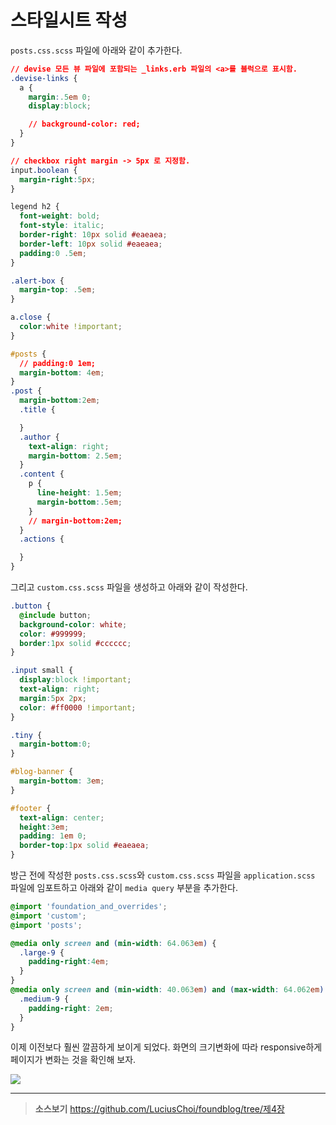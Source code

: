 # 스타일시트 작성

`posts.css.scss` 파일에 아래와 같이 추가한다.


```css
// devise 모든 뷰 파일에 포함되는 _links.erb 파일의 <a>를 블럭으로 표시함.
.devise-links {
  a {
    margin:.5em 0;
    display:block;

    // background-color: red;
  }
}

// checkbox right margin -> 5px 로 지정함.
input.boolean {
  margin-right:5px;
}

legend h2 {
  font-weight: bold;
  font-style: italic;
  border-right: 10px solid #eaeaea;
  border-left: 10px solid #eaeaea;
  padding:0 .5em;
}

.alert-box {
  margin-top: .5em;
}

a.close {
  color:white !important;
}

#posts {
  // padding:0 1em;
  margin-bottom: 4em;
}
.post {
  margin-bottom:2em;
  .title {

  }
  .author {
    text-align: right;
    margin-bottom: 2.5em;
  }
  .content {
    p {
      line-height: 1.5em;
      margin-bottom:.5em;
    }
    // margin-bottom:2em;
  }
  .actions {

  }
}
```

그리고 `custom.css.scss` 파일을 생성하고 아래와 같이 작성한다.

```css
.button {
  @include button;
  background-color: white;
  color: #999999;
  border:1px solid #cccccc;
}

.input small {
  display:block !important;
  text-align: right;
  margin:5px 2px;
  color: #ff0000 !important;
}

.tiny {
  margin-bottom:0;
}

#blog-banner {
  margin-bottom: 3em;
}

#footer {
  text-align: center;
  height:3em;
  padding: 1em 0;
  border-top:1px solid #eaeaea;
}
```

방근 전에 작성한 `posts.css.scss`와 `custom.css.scss` 파일을  `application.scss` 파일에 임포트하고 아래와 같이 `media query` 부분을 추가한다.

```css
@import 'foundation_and_overrides';
@import 'custom';
@import 'posts';

@media only screen and (min-width: 64.063em) {
  .large-9 {
    padding-right:4em;
  }
}
@media only screen and (min-width: 40.063em) and (max-width: 64.062em) {
  .medium-9 {
    padding-right: 2em;
  }
}
```

이제 이전보다 훨씬 깔끔하게 보이게 되었다. 화면의 크기변화에 따라 responsive하게 페이지가 변화는 것을 확인해 보자.

![](http://i1373.photobucket.com/albums/ag392/rorlab/Photobucket%20Desktop%20-%20RORLAB/FoundBlog/2014-06-12_12-42-31_zps8ba9ec66.png)

---

> **소스보기** https://github.com/LuciusChoi/foundblog/tree/제4장
